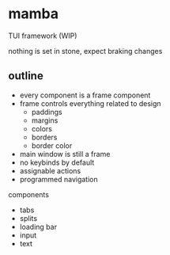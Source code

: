 # mamba

TUI framework (WIP)

nothing is set in stone, expect braking changes

## outline

- every component is a frame component
- frame controls everything related to design
  - paddings
  - margins
  - colors
  - borders
  - border color
- main window is still a frame
- no keybinds by default
- assignable actions
- programmed navigation

components

- tabs
- splits
- loading bar
- input
- text
